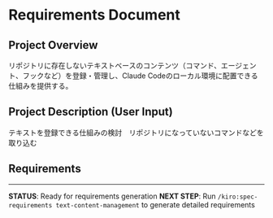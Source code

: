 # Requirements Document

## Project Overview
リポジトリに存在しないテキストベースのコンテンツ（コマンド、エージェント、フックなど）を登録・管理し、Claude Codeのローカル環境に配置できる仕組みを提供する。

## Project Description (User Input)
テキストを登録できる仕組みの検討　リポジトリになっていないコマンドなどを取り込む

## Requirements
<!-- Detailed user stories will be generated in /spec-requirements phase -->

---
**STATUS**: Ready for requirements generation
**NEXT STEP**: Run `/kiro:spec-requirements text-content-management` to generate detailed requirements